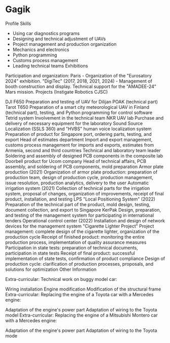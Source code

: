 # Gagik
Profile
Skills

- Using car diagnostics programs
- Designing and technical adjustment of UAVs
- Project management and production organization
- Mechanics and electronics
- Python programming
- Customs process management
- Leading technical teams
Exhibitions

Participation and organization:
Paris - Organization of the "Eurosatory 2024" exhibition.
"DigiTec" (2017, 2018, 2021, 2024) - Management of booth construction and display.
Technical support for the "AMADEE-24" Mars mission.
Projects (Instigate Robotics CJSC)

DJI F650
Preparation and testing of UAV for Dilijan POAK (technical part)
Tarot T650
Preparation of a smart city meteorological UAV in Finland (technical part), testing, and Python programming for control software
Tetrid system
Involvement in the technical team
NKR UAV lab
Purchase and delivery of necessary equipment for the laboratory
Sound Source Localization (SSLS 360) and "HVBS" human voice localization system
Preparation of product for Singapore port, ordering parts, testing, and export
Head of estimates department
Import and export management, customs process management for imports and exports, estimates from Armenia, second and third countries
Technical and laboratory team leader
Soldering and assembly of designed PCB components in the composite lab
Doorbell product for Ucom company
Head of technical affairs, PCB assembly, and soldering of PCB components, mold preparation
Armor plate production (2021)
Organization of armor plate production: preparation of production team, design of production cycle, production management, issue resolution, production analytics, delivery to the user
Automatic irrigation system (2021)
Collection of technical parts for the irrigation system, proposal of changes, organization of improvements, receipt of final product, installation, and testing
LPS "Local Positioning System" (2022)
Preparation of the technical part of the product, mold design, testing, document collection, and export to Singapore
KerPak
Design, preparation, and testing of the management system for participating in international tenders
Operational control center (2022)
Installation and design of network devices for the management system
"Cigarette Lighter Project"
Project management: complete design of the cigarette lighter, organization of the production cycle
Receipt of finished product: monitoring the entire production process, implementation of quality assurance measures
Participation in state tests: preparation of technical documents, participation in state tests
Receipt of final product: successful implementation of state tests, confirmation of product compliance
Design of production cycle: clarification of production processes, proposals, and solutions for optimization
Other Information

Extra-curricular: Technical work on buggy model car:

Wiring installation
Engine modification
Modification of the structural frame
Extra-curricular: Replacing the engine of a Toyota car with a Mercedes engine:

Adaptation of the engine's power part
Adaptation of wiring to the Toyota model
Extra-curricular: Replacing the engine of a Mitsubishi Montero car with a Mercedes engine:

Adaptation of the engine's power part
Adaptation of wiring to the Toyota mode
